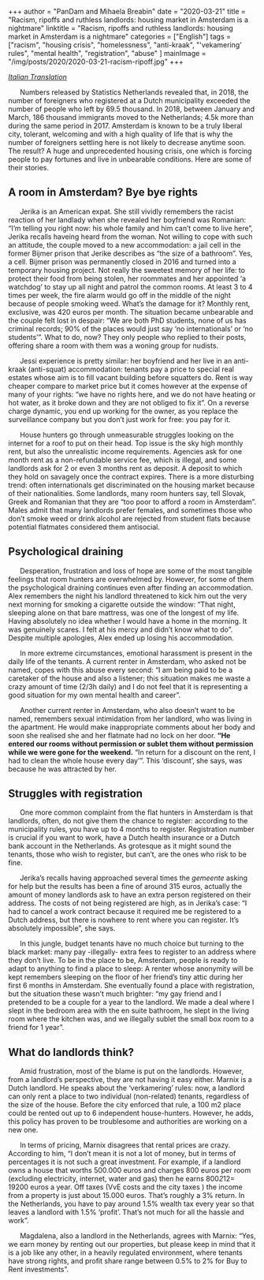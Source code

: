 +++
author = "PanDam and Mihaela Breabin"
date = "2020-03-21"
title = "Racism, ripoffs and ruthless landlords: housing market in Amsterdam is a nightmare"
linktitle = "Racism, ripoffs and ruthless landlords: housing market in Amsterdam is a nightmare"
categories = ["English"]
tags = ["racism",
"housing crisis",
"homelessness",
"anti-kraak",
"'vekamering' rules",
"mental health",
"registration",
"abuse"
]
mainImage = "/img/posts/2020/2020-03-21-racism-ripoff.jpg"
+++

_[Italian Translation](../2020-03-21-racism-ripoff-it/)_

&nbsp;&nbsp;&nbsp;&nbsp;&nbsp;&nbsp;Numbers released by Statistics Netherlands revealed that, in 2018, the number of foreigners who registered at a Dutch municipality exceeded the number of people who left by 69.5 thousand. In 2018, between January and March,  186 thousand immigrants moved to the Netherlands; 4.5k more than during the same period in 2017. Amsterdam is known to be a truly liberal city, tolerant, welcoming and with a high quality of life that is why the number of foreigners settling here is not likely to decrease anytime soon. The result? A huge and unprecedented housing crisis, one which is forcing people to pay fortunes and live in unbearable conditions. Here are some of their stories.



## A room in Amsterdam? Bye bye rights

&nbsp;&nbsp;&nbsp;&nbsp;&nbsp;&nbsp;Jerika is an American expat. She still vividly remembers the racist reaction of her landlady when she revealed her boyfriend was Romanian: “I’m telling you right now: his whole family and him can’t come to live here”, Jerika recalls haveing heard from the woman. Not willing to cope with such an attitude, the couple moved to a new accommodation: a jail cell in the former Bijmer prison that Jerike describes as “the size of a bathroom”. Yes, a cell. Bijmer prison was permanently closed in 2016 and turned into a temporary housing project. Not really the sweetest memory of her life: to protect their food from being stolen, her roommates and her appointed  ‘a watchdog’ to stay up all night and patrol the common rooms. At least 3 to 4 times per week, the fire alarm would go off in the middle of the night because of people smoking weed. What’s the damage for it? Monthly rent, exclusive, was 420 euros per month. The situation became unbearable and the couple felt lost in despair: “We are both PhD students, none of us has criminal records; 90% of the places would just say ‘no internationals’ or ‘no students’”. What to do, now? They only people who replied to their posts, offering share a room with them was a woning group for nudists.

&nbsp;&nbsp;&nbsp;&nbsp;&nbsp;&nbsp;Jessi experience is pretty similar: her boyfriend and her live in an anti-kraak (anti-squat) accommodation: tenants pay a price to special real estates whose aim is to fill vacant building before squatters do. Rent is way cheaper compare to market price but it comes however at the expense of many of your rights: “we have no rights here, and we do not have heating or hot water, as it broke down and they are not obliged to fix it”. On a reverse charge dynamic, you end up working for the owner, as you replace the surveillance company but you don’t just work for free: you pay for it.

&nbsp;&nbsp;&nbsp;&nbsp;&nbsp;&nbsp;House hunters go through unmeasurable struggles looking on the internet for a roof to put on their head. Top issue is the sky high monthly rent, but also the unrealistic income requirements. Agencies ask for one month rent as a non-refundable service fee, which is illegal, and some landlords ask for 2 or even 3 months rent as deposit. A deposit to which they hold on savagely once the contract expires. There is a more disturbing trend: often internationals get discriminated on the housing market because of their nationalities. Some landlords, many room hunters say, tell Slovak, Greek and Romanian that they are “too poor to afford a room in Amsterdam”. Males admit that many landlords prefer females, and sometimes those who don’t smoke weed or drink alcohol are rejected from student flats because potential flatmates considered them antisocial.



## Psychological draining

&nbsp;&nbsp;&nbsp;&nbsp;&nbsp;&nbsp;Desperation, frustration and loss of hope are some of the most tangible feelings that room hunters are overwhelmed by. However, for some of them the psychological draining continues even after finding an accommodation. Alex remembers the night his landlord threatened to kick him out the very next morning for smoking a cigarette outside the window: “That night, sleeping alone on that bare mattress, was one of the longest of my life. Having absolutely no idea whether I would have a home in the morning. It was genuinely scares. I felt at his mercy and didn’t know what to do”. Despite multiple apologies, Alex ended up losing his accommodation.

&nbsp;&nbsp;&nbsp;&nbsp;&nbsp;&nbsp;In more extreme circumstances, emotional harassment is present in the daily life of the tenants. A current renter in Amsterdam, who asked not be named, copes with this abuse every second: “I am being paid to be a caretaker of the house and also a listener; this situation makes me waste a crazy amount of time (2/3h daily) and I do not feel that it is representing a good situation for my own mental health and career”.

&nbsp;&nbsp;&nbsp;&nbsp;&nbsp;&nbsp;Another current renter in Amsterdam, who also doesn’t want to be named, remembers sexual intimidation from her landlord, who was living in the apartment. He would make inappropriate comments about her body and soon she realised she and her flatmate had no lock on her door. **“He entered our rooms without permission or sublet them without permission while we were gone for the weekend.** “In return for a discount on the rent,  I had to clean the whole house every day’”. This ‘discount’, she says, was because he was attracted by her.


## Struggles with registration

&nbsp;&nbsp;&nbsp;&nbsp;&nbsp;&nbsp;One more common complaint from the flat hunters in Amsterdam is that landlords, often, do not give them the chance to register: according to the municipality rules, you have up to 4 months to register. Registration number is crucial if you want to work, have a Dutch health insurance or a Dutch bank account in the Netherlands. As grotesque as it might sound the tenants, those who wish to register, but can’t, are the ones who risk to be fine.

&nbsp;&nbsp;&nbsp;&nbsp;&nbsp;&nbsp;Jerika’s recalls having approached several times the *gemeente* asking for help but the results has been a fine of around 315 euros, actually the amount of money landlords ask to have an extra person registered on their address. The costs of not being registered are high, as in Jerika’s case: “I had to cancel a work contract because it required me be registered to a Dutch address, but there is nowhere to rent where you can register. It’s absolutely impossible”, she says.

&nbsp;&nbsp;&nbsp;&nbsp;&nbsp;&nbsp;In this jungle, budget tenants have no much choice but turning to the black market:  many pay -illegally- extra fees to register to an address where they don’t live. To be in the place to be, Amsterdam, people is ready to adapt to anything to find a place to sleep: A renter whose anonymity will be kept remembers sleeping on the floor of her friend’s tiny attic during her first 6 months in Amsterdam. She eventually found a place with registration, but the situation these wasn’t much brighter: “my gay friend and I pretended to be a couple for a year to the landlord. We made a deal where I slept in the bedroom area with the en suite bathroom, he slept in the living room where the kitchen was, and we illegally sublet the small box room to a friend for 1 year”.



## What do landlords think?

&nbsp;&nbsp;&nbsp;&nbsp;&nbsp;&nbsp;Amid frustration, most of the blame is put on the landlords. However, from a landlord’s perspective, they are not having it easy either. Marnix is a Dutch landlord. He speaks about the ‘verkamering’ rules: now, a landlord can only rent a place to two individual (non-related) tenants, regardless of the size of the house.  Before the city enforced that rule, a 100 m2 place could be rented out up to 6 independent house-hunters.  However, he adds, this policy has proven to be troublesome and authorities are working on a new one.

&nbsp;&nbsp;&nbsp;&nbsp;&nbsp;&nbsp;In terms of pricing, Marnix disagrees that rental prices are crazy. According to him, “I don’t mean it is not a lot of money, but in terms of percentages it is not such a great investment. For example, if a landlord owns a house that worths 500.000 euros and charges 800 euros per room (excluding electricity, internet, water and gas) then he earns 800*2*12= 19200 euros a year. Off taxes (VvE costs and the city taxes ) the income from a property is just about 15.000 euros. That’s roughly a 3% return. In the Netherlands, you have to pay around 1.5% wealth tax every year so that leaves a landlord with 1.5% ‘profit’. That’s not much for all the hassle and work”.

&nbsp;&nbsp;&nbsp;&nbsp;&nbsp;&nbsp;Magdalena, also a landlord in the Netherlands, agrees with Marnix: “Yes, we earn money by renting out our properties, but please keep in mind that it is a job like any other, in a heavily regulated environment, where tenants have strong rights, and profit share range between 0.5% to 2% for Buy to Rent investments”.